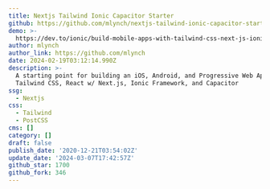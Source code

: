 ```yaml
---
title: Nextjs Tailwind Ionic Capacitor Starter
github: https://github.com/mlynch/nextjs-tailwind-ionic-capacitor-starter
demo: >-
  https://dev.to/ionic/build-mobile-apps-with-tailwind-css-next-js-ionic-framework-and-capacitor-3kij
author: mlynch
author_link: https://github.com/mlynch
date: 2024-02-19T03:12:14.990Z
description: >-
  A starting point for building an iOS, Android, and Progressive Web App with
  Tailwind CSS, React w/ Next.js, Ionic Framework, and Capacitor
ssg:
  - Nextjs
css:
  - Tailwind
  - PostCSS
cms: []
category: []
draft: false
publish_date: '2020-12-21T03:54:02Z'
update_date: '2024-03-07T17:42:57Z'
github_star: 1700
github_fork: 346
---
```


